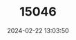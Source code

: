 ---
title: "15046"
category: "Ochotona koslowi"
draft: false
date: 2024-02-22 13:03:50
languages:
  Chinese: ["Keshi Shutu"]
  English: ["Kozlov's Pika"]
---